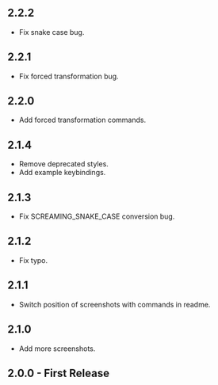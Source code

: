 ## 2.2.2
* Fix snake case bug.

## 2.2.1
* Fix forced transformation bug.

## 2.2.0
* Add forced transformation commands.

## 2.1.4
* Remove deprecated styles.
* Add example keybindings.

## 2.1.3
* Fix SCREAMING_SNAKE_CASE conversion bug.

## 2.1.2
* Fix typo.

## 2.1.1
* Switch position of screenshots with commands in readme.

## 2.1.0
* Add more screenshots.

## 2.0.0 - First Release
